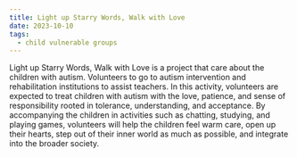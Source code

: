```yaml
---
title: Light up Starry Words, Walk with Love
date: 2023-10-10
tags:
  - child vulnerable groups
---
```


Light up Starry Words, Walk with Love is a project that care about the children with autism. Volunteers to go to autism intervention and rehabilitation institutions to assist teachers. In this activity, volunteers are expected to treat children with autism with the love, patience, and sense of responsibility rooted in tolerance, understanding, and acceptance. By accompanying the children in activities such as chatting, studying, and playing games, volunteers will help the children feel warm care, open up their hearts, step out of their inner world as much as possible, and integrate into the broader society.

<!--more-->
